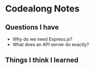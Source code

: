 # Codealong Notes

## Questions I have

- Why do we need Express.js?
- What does an API server do exactly?

## Things I think I learned
